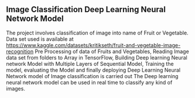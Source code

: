 ## Image Classification Deep Learning Neural Network Model

The project involves classification of image into name of Fruit or Vegetable. 
Data set used is available at https://www.kaggle.com/datasets/kritikseth/fruit-and-vegetable-image-recognition
Pre Processing of data of Fruits and Vegetables, Reading Image data set from folders to Array in TensorFlow, Building Deep learning Neural network Model with Multiple Layers of Sequential Model, Training the model, evaluating the Model and finally deploying Deep Learning Neural Network model of Image classification is carried out 
The Deep learning neural network model can be used in real time to classify any kind of images. 
